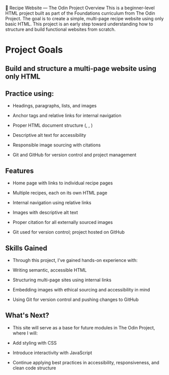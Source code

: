 🍲 Recipe Website — The Odin Project
Overview
This is a beginner-level HTML project built as part of the Foundations curriculum from The Odin Project. The goal is to create a simple, multi-page recipe website using only basic HTML. This project is an early step toward understanding how to structure and build functional websites from scratch.

# Project Goals
## Build and structure a multi-page website using only HTML

## Practice using:

- Headings, paragraphs, lists, and images

- Anchor tags and relative links for internal navigation

- Proper HTML document structure (<html>, <head>, <body>)

- Descriptive alt text for accessibility

- Responsible image sourcing with citations

- Git and GitHub for version control and project management

## Features

- Home page with links to individual recipe pages

- Multiple recipes, each on its own HTML page

- Internal navigation using relative links

- Images with descriptive alt text

- Proper citation for all externally sourced images

- Git used for version control; project hosted on GitHub

## Skills Gained

- Through this project, I’ve gained hands-on experience with:

- Writing semantic, accessible HTML

- Structuring multi-page sites using internal links

- Embedding images with ethical sourcing and accessibility in mind

- Using Git for version control and pushing changes to GitHub

## What's Next?

- This site will serve as a base for future modules in The Odin Project, where I will:

- Add styling with CSS

- Introduce interactivity with JavaScript

- Continue applying best practices in accessibility, responsiveness, and clean code structure